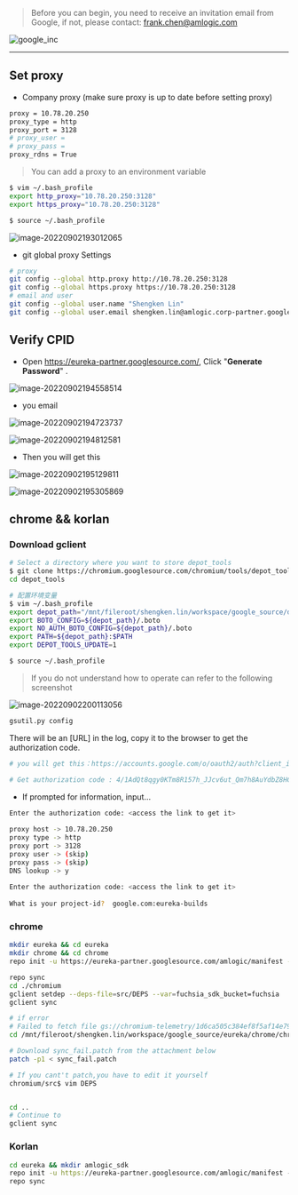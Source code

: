 > Before you can begin, you need to receive an invitation email from Google, if not, please contact:  frank.chen@amlogic.com

![google_inc](.img/google_inc.png)

----

## Set proxy

- Company proxy (make sure proxy is up to date before setting proxy)

```sh
proxy = 10.78.20.250
proxy_type = http
proxy_port = 3128
# proxy_user = 
# proxy_pass = 
proxy_rdns = True
```

> You can add a proxy to an environment variable

```sh
$ vim ~/.bash_profile
export http_proxy="10.78.20.250:3128"
export https_proxy="10.78.20.250:3128"

$ source ~/.bash_profile
```

![image-20220902193012065](.img/image-20220902193012065.png)

- git global proxy Settings

```sh
# proxy
git config --global http.proxy http://10.78.20.250:3128
git config --global https.proxy https://10.78.20.250:3128
# email and user
git config --global user.name "Shengken Lin"
git config --global user.email shengken.lin@amlogic.corp-partner.google.com
```


## Verify CPID

- Open https://eureka-partner.googlesource.com/,  Click "**Generate Password**" .

![image-20220902194558514](.img/image-20220902194558514.png)

- you email

![image-20220902194723737](.img/image-20220902194723737.png)



![image-20220902194812581](.img/image-20220902194812581.png)

- Then you will get this

![image-20220902195129811](.img/image-20220902195129811.png)

![image-20220902195305869](.img/image-20220902195305869.png)

## chrome && korlan

### Download gclient



```sh
# Select a directory where you want to store depot_tools
$ git clone https://chromium.googlesource.com/chromium/tools/depot_tools.git
cd depot_tools

# 配置环境变量
$ vim ~/.bash_profile
export depot_path="/mnt/fileroot/shengken.lin/workspace/google_source/depot_tools"
export BOTO_CONFIG=${depot_path}/.boto
export NO_AUTH_BOTO_CONFIG=${depot_path}/.boto
export PATH=${depot_path}:$PATH
export DEPOT_TOOLS_UPDATE=1

$ source ~/.bash_profile
```

> If you do not understand how to operate can refer to the following screenshot

![image-20220902200113056](.img/image-20220902200113056.png)

```sh
gsutil.py config
```

There will be an [URL] in the log, copy it to the browser to get the authorization code.

```sh
# you will get this：https://accounts.google.com/o/oauth2/auth?client_id=909320924072.apps.googleusercontent.com&redirect_uri=urn%3Aietf%3Awg%3Aoauth%3A2.0%3Aoob&scope=https%3A%2F%2Fwww.googleapis.com%2Fauth%2Fcloud-platform+https%3A%2F%2Fwww.googleapis.com%2Fauth%2Faccounts.reauth&access_type=offline&response_type=code    # After gsutil.py config

# Get authorization code : 4/1AdQt8qgy0KTm8R157h_JJcv6ut_Qm7h8AuYdbZ8HCe3EweA79YzAUVvsBw8  
```

- If prompted for information, input...

```sh
Enter the authorization code: <access the link to get it>
 
proxy host -> 10.78.20.250
proxy type -> http
proxy port -> 3128
proxy user -> (skip)
proxy pass -> (skip)
DNS lookup -> y
 
Enter the authorization code: <access the link to get it>
 
What is your project-id?  google.com:eureka-builds
```

### chrome

```sh
mkdir eureka && cd eureka
mkdir chrome && cd chrome
repo init -u https://eureka-partner.googlesource.com/amlogic/manifest -m default.xml

repo sync
cd ./chromium
gclient setdep --deps-file=src/DEPS --var=fuchsia_sdk_bucket=fuchsia
gclient sync

# if error
# Failed to fetch file gs://chromium-telemetry/1d6ca505c384ef8f5af14e7958f62d54ec126356 for /mnt/fileroot/shengken.lin/workspace/google_source/eureka/chrome/chromium/src/content/test/data/gpu/mediapipe_zip/mediapipe_chromium_tests.zip, skipping. [Err: Traceback (most recent call last):
cd /mnt/fileroot/shengken.lin/workspace/google_source/eureka/chrome/chromium/src

# Download sync_fail.patch from the attachment below
patch -p1 < sync_fail.patch 

# If you cant't patch,you have to edit it yourself
chromium/src$ vim DEPS 


cd ..
# Continue to
gclient sync
```

### Korlan

```sh
cd eureka && mkdir amlogic_sdk
repo init -u https://eureka-partner.googlesource.com/amlogic/manifest -b korlan-master -m combined_sdk.xml
repo sync
```

